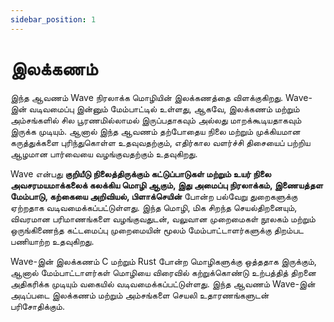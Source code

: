 ```yaml
---
sidebar_position: 1
---
```


# இலக்கணம்

இந்த ஆவணம் Wave நிரலாக்க மொழியின் இலக்கணத்தை விளக்குகிறது. Wave-இன் வடிவமைப்பு இன்னும் மேம்பாட்டில் உள்ளது, ஆகவே, இலக்கணம் மற்றும் அம்சங்களில் சில பூரணமில்லாமல் இருப்பதாகவும் அல்லது மாறக்கூடியதாகவும் இருக்க முடியும்.
ஆனால் இந்த ஆவணம் தற்போதைய நிலை மற்றும் முக்கியமான கருத்துக்களை புரிந்துகொள்ள உதவுவதற்கும், எதிர்கால வளர்ச்சி திசையைப் பற்றிய ஆழமான பார்வையை வழங்குவதற்கும் உதவுகிறது.

Wave என்பது **குறியீடு நிலைத்திருக்கும் கட்டுப்பாடுகள் மற்றும் உயர் நிலை அவசரமயமாக்கலைக் கலக்கிய மொழி ஆகும், இது அமைப்பு நிரலாக்கம், இணையத்தள மேம்பாடு, கற்கையை அறிவியல், பிளாக்செயின்** போன்ற பல்வேறு துறைகளுக்கு ஏற்றதாக வடிவமைக்கப்பட்டுள்ளது.
இந்த மொழி, மிக சிறந்த செயல்திறனையும், விவரமான பரிமாணங்களை வழங்குவதுடன், வலுவான முறைமைகள் நூலகம் மற்றும் ஒருங்கிணைந்த கட்டமைப்பு முறைமையின் மூலம் மேம்பாட்டாளர்களுக்கு திறம்பட பணியாற்ற உதவுகிறது.

Wave-இன் இலக்கணம் C மற்றும் Rust போன்ற மொழிகளுக்கு ஒத்ததாக இருக்கும், ஆனால் மேம்பாட்டாளர்கள் மொழியை விரைவில் கற்றுக்கொண்டு உற்பத்தித் திறனை அதிகரிக்க முடியும் வகையில் வடிவமைக்கப்பட்டுள்ளது.
இந்த ஆவணம் Wave-இன் அடிப்படை இலக்கணம் மற்றும் அம்சங்களை செயலி உதாரணங்களுடன் பரிசோதிக்கும்.